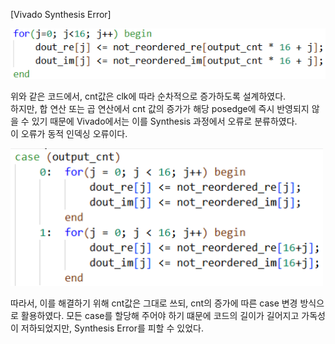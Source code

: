 [Vivado Synthesis Error]

<img src="/History/img/img156.png" width=600> 

위와 같은 코드에서, cnt값은 clk에 따라 순차적으로 증가하도록 설계하였다. <br>
하지만, 합 연산 또는 곱 연산에서 cnt 값의 증가가 해당 posedge에 즉시 반영되지 않을 수 있기 때문에 Vivado에서는 이를 Synthesis 과정에서 오류로 분류하였다. <br>
이 오류가 동적 인덱싱 오류이다.<br>

<img src="/History/img/img157.png" width=500> 

따라서, 이를 해결하기 위해 cnt값은 그대로 쓰되, cnt의 증가에 따른 case 변경 방식으로 활용하였다. 모든 case를 할당해 주어야 하기 떄문에 코드의 길이가 길어지고 가독성이 저하되었지만, Synthesis Error를 피할 수 있었다. 

